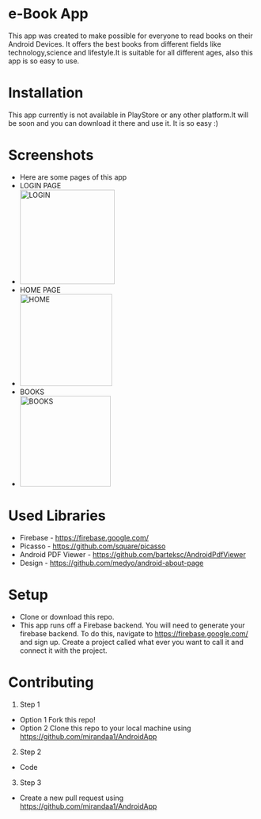 # e-Book App
This app was created to make possible for everyone to read books on their Android Devices.
It offers the best books from different fields like technology,science and lifestyle.It is suitable for all different ages,
also this app is so easy to use.

# Installation
This app currently is not available in PlayStore or any other platform.It will be soon and you can download it there and use it. It is so easy :)

# Screenshots
* Here are some pages of this app
* LOGIN PAGE
* <img width="191" alt="LOGIN" src="https://user-images.githubusercontent.com/36863820/86415497-8723b700-bcc7-11ea-9bb3-fc2be386c408.PNG">
 * HOME PAGE 
 * <img width="186" alt="HOME" src="https://user-images.githubusercontent.com/36863820/86415559-b5a19200-bcc7-11ea-8cd4-a7cb30cfe97c.PNG">
* BOOKS 
* <img width="183" alt="BOOKS" src="https://user-images.githubusercontent.com/36863820/86415567-bfc39080-bcc7-11ea-9f12-81ab00288991.PNG">


# Used Libraries
   * Firebase - https://firebase.google.com/
   * Picasso - https://github.com/square/picasso
   * Android PDF Viewer - https://github.com/barteksc/AndroidPdfViewer
   * Design - https://github.com/medyo/android-about-page
 # Setup
 
 * Clone or download this repo.
 * This app runs off a Firebase backend. You will need to generate your firebase backend.
 To do this, navigate to https://firebase.google.com/ and sign up. Create a project called  what ever you want to call it and connect it with the project.
# Contributing
1. Step 1
  * Option 1
    Fork this repo!
  * Option 2
  Clone this repo to your local machine using https://github.com/mirandaa1/AndroidApp
2. Step 2
  * Code 
3. Step 3
 * Create a new pull request using https://github.com/mirandaa1/AndroidApp
